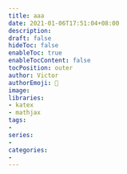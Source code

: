 ```yaml
---
title: aaa
date: 2021-01-06T17:51:04+08:00
description:
draft: false
hideToc: false
enableToc: true
enableTocContent: false
tocPosition: outer
author: Victor
authorEmoji: 👻
image:
libraries:
- katex
- mathjax
tags:
-
series:
-
categories:
-
---
```

